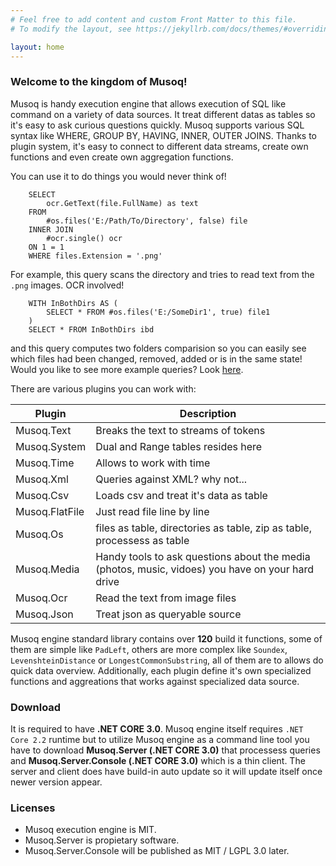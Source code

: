 ```yaml
---
# Feel free to add content and custom Front Matter to this file.
# To modify the layout, see https://jekyllrb.com/docs/themes/#overriding-theme-defaults

layout: home
---
```

### Welcome to the kingdom of Musoq!

Musoq is handy execution engine that allows execution of SQL like command on a variety of data sources.
It treat different datas as tables so it's easy to ask curious questions quickly.
Musoq supports various SQL syntax like WHERE, GROUP BY, HAVING, INNER, OUTER JOINS.
Thanks to plugin system, it's easy to connect to different data streams, create own functions and even create own aggregation functions.

You can use it to do things you would never think of!
```
	SELECT 
		ocr.GetText(file.FullName) as text
	FROM 
		#os.files('E:/Path/To/Directory', false) file 
	INNER JOIN 
		#ocr.single() ocr 
	ON 1 = 1 
	WHERE files.Extension = '.png'
```

For example, this query scans the directory and tries to read text from the `.png` images. OCR involved!

```
	WITH InBothDirs AS (
		SELECT * FROM #os.files('E:/SomeDir1', true) file1
	)
	SELECT * FROM InBothDirs ibd
```

and this query computes two folders comparision so you can easily see which files had been changed, removed, added or is in the same state!
Would you like to see more example queries? Look [here](/examples).

There are various plugins you can work with:

| Plugin  | Description |
| ------------- | ------------- |
|  Musoq.Text  | Breaks the text to streams of tokens  |
|  Musoq.System | Dual and Range tables resides here  |
|  Musoq.Time | Allows to work with time  |
|  Musoq.Xml | Queries against XML? why not...  |
|  Musoq.Csv | Loads csv and treat it's data as table  |
|  Musoq.FlatFile | Just read file line by line  |
|  Musoq.Os | files as table, directories as table, zip as table, processess as table  |
|  Musoq.Media | Handy tools to ask questions about the media (photos, music, vidoes) you have on your hard drive |
|  Musoq.Ocr | Read the text from image files  |
|  Musoq.Json  | Treat json as queryable source   |

Musoq engine standard library contains over **120** build it functions, some of them are simple like `PadLeft`, others are more complex like `Soundex`,  `LevenshteinDistance` or `LongestCommonSubstring`, all of them are to allows do quick data overview. Additionally, each plugin define it's own specialized functions and aggreations
that works against specialized data source.

### Download

It is required to have **.NET CORE 3.0**. Musoq engine itself requires `.NET Core 2.2` runtime but to utilize Musoq engine as a command line tool you have to download **Musoq.Server (.NET CORE 3.0)** that processess queries and **Musoq.Server.Console (.NET CORE 3.0)** which is a thin client. The server and client does have build-in auto update so it will update itself once newer version appear.

### Licenses

- Musoq execution engine is MIT.
- Musoq.Server is propietary software.
- Musoq.Server.Console will be published as MIT / LGPL 3.0 later.